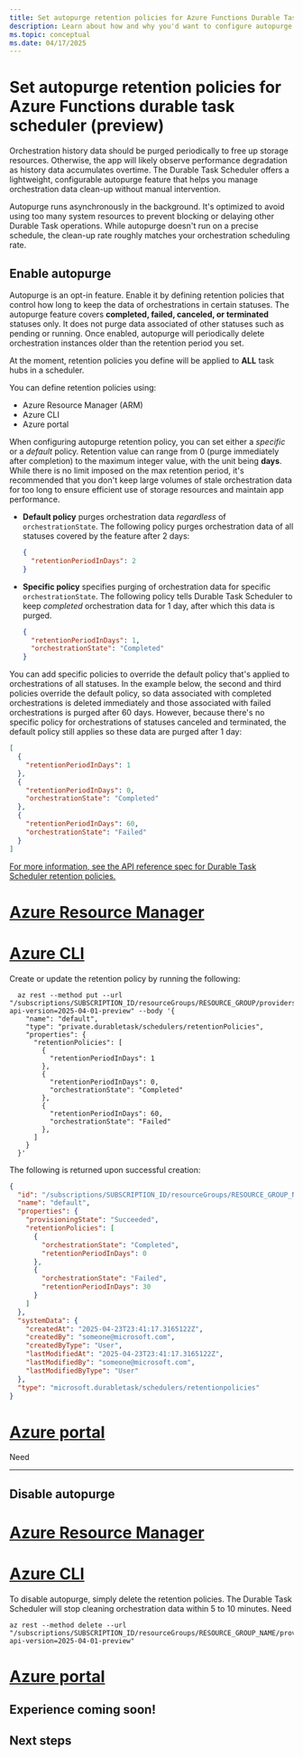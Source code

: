 ```yaml
---
title: Set autopurge retention policies for Azure Functions Durable Task Scheduler (preview)
description: Learn about how and why you'd want to configure autopurge retention policies for Durable Task Scheduler.
ms.topic: conceptual
ms.date: 04/17/2025
---
```


# Set autopurge retention policies for Azure Functions durable task scheduler (preview)

Orchestration history data should be purged periodically to free up storage resources. Otherwise, the app will likely observe performance degradation as history data accumulates overtime. The Durable Task Scheduler offers a lightweight, configurable autopurge feature that helps you manage orchestration data clean-up without manual intervention.

Autopurge runs asynchronously in the background. It's optimized to avoid using too many system resources to prevent blocking or delaying other Durable Task operations. While autopurge doesn't run on a precise schedule, the clean-up rate roughly matches your orchestration scheduling rate.

## Enable autopurge

Autopurge is an opt-in feature. Enable it by defining retention policies that control how long to keep the data of orchestrations in certain statuses. The autopurge feature covers **completed, failed, canceled, or terminated** statuses only. It does not purge data associated of other statuses such as pending or running. Once enabled, autopurge will periodically delete orchestration instances older than the retention period you set. 

At the moment, retention policies you define will be applied to **ALL** task hubs in a scheduler.

You can define retention policies using:

- Azure Resource Manager (ARM)
- Azure CLI
- Azure portal 

When configuring autopurge retention policy, you can set either a *specific* or a *default* policy. Retention value can range from  0 (purge immediately after completion) to the maximum integer value, with the unit being **days**. While there is no limit imposed on the max retention period, it's recommended that you don't keep large volumes of stale orchestration data for too long to ensure efficient use of storage resources and maintain app performance.

- **Default policy** purges orchestration data *regardless* of `orchestrationState`. The following policy purges orchestration data of all statuses covered by the feature after 2 days: 

     ```json
     {
       "retentionPeriodInDays": 2
     }
     ```

- **Specific policy** specifies purging of orchestration data for specific `orchestrationState`. The following policy tells Durable Task Scheduler to keep *completed* orchestration data for 1 day, after which this data is purged. 

     ```json
     {
       "retentionPeriodInDays": 1,
       "orchestrationState": "Completed"
     }
     ```
    
You can add specific policies to override the default policy that's applied to orchestrations of all statuses. In the example below, the second and third policies override the default policy, so data associated with completed orchestrations is deleted immediately and those associated with failed orchestrations is purged after 60 days. However, because there's no specific policy for orchestrations of statuses canceled and terminated, the default policy still applies so these data are purged after 1 day: 

  ```json
  [
    {
      "retentionPeriodInDays": 1
    },
    {
      "retentionPeriodInDays": 0,
      "orchestrationState": "Completed"
    },
    {
      "retentionPeriodInDays": 60,
      "orchestrationState": "Failed"
    }
  ]
  ```

[For more information, see the API reference spec for Durable Task Scheduler retention policies.](/rest/api/durabletask/retention-policies/create-or-replace?view=rest-durabletask-2025-04-01-preview&preserve-view=true)

# [Azure Resource Manager](#tab/arm)  

# [Azure CLI](#tab/cli)  
Create or update the retention policy by running the following:

```azurecli
  az rest --method put --url "/subscriptions/SUBSCRIPTION_ID/resourceGroups/RESOURCE_GROUP/providers/Microsoft.DurableTask/schedulers/SCHEDULER_NAME/retentionPolicies/default?api-version=2025-04-01-preview" --body '{
    "name": "default",
    "type": "private.durabletask/schedulers/retentionPolicies", 
    "properties": {
      "retentionPolicies": [
        {
          "retentionPeriodInDays": 1
        },
        {
          "retentionPeriodInDays": 0,
          "orchestrationState": "Completed"
        },
        {
          "retentionPeriodInDays": 60,
          "orchestrationState": "Failed"
        },
      ]
    }
  }'
```

The following is returned upon successful creation:
```json
{
  "id": "/subscriptions/SUBSCRIPTION_ID/resourceGroups/RESOURCE_GROUP_NAME/providers/Microsoft.DurableTask/schedulers/SCHEDULER_NAMER/retentionPolicies/default",
  "name": "default",
  "properties": {
    "provisioningState": "Succeeded",
    "retentionPolicies": [
      {
        "orchestrationState": "Completed",
        "retentionPeriodInDays": 0
      },
      {
        "orchestrationState": "Failed",
        "retentionPeriodInDays": 30
      }
    ]
  },
  "systemData": {
    "createdAt": "2025-04-23T23:41:17.3165122Z",
    "createdBy": "someone@microsoft.com",
    "createdByType": "User",
    "lastModifiedAt": "2025-04-23T23:41:17.3165122Z",
    "lastModifiedBy": "someone@microsoft.com",
    "lastModifiedByType": "User"
  },
  "type": "microsoft.durabletask/schedulers/retentionpolicies"
}
```

# [Azure portal](#tab/portal)  
Need

---

## Disable autopurge
# [Azure Resource Manager](#tab/arm)  

# [Azure CLI](#tab/cli)  
To disable autopurge, simply delete the retention policies. The Durable Task Scheduler will stop cleaning orchestration data within 5 to 10 minutes.
Need

```azurecli
az rest --method delete --url "/subscriptions/SUBSCRIPTION_ID/resourceGroups/RESOURCE_GROUP_NAME/providers/Microsoft.DurableTask/schedulers/SCHEDULER_NAMER/retentionPolicies/default?api-version=2025-04-01-preview"
```

# [Azure portal](#tab/arm) 
Experience coming soon!  
---



## Next steps
